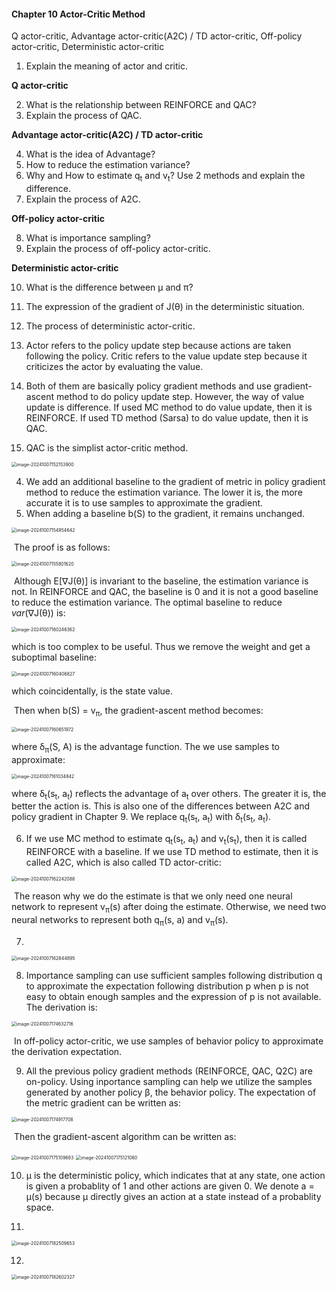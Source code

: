 #### Chapter 10 Actor-Critic Method

Q actor-critic, Advantage actor-critic(A2C) / TD actor-critic, Off-policy actor-critic, Deterministic actor-critic

1. Explain the meaning of actor and critic.

**Q actor-critic**

2. What is the relationship between REINFORCE and QAC?
3. Explain the process of QAC.

**Advantage actor-critic(A2C) / TD actor-critic**

4. What is the idea of Advantage?
5. How to reduce the estimation variance?
6. Why and How to estimate q<sub>t</sub> and v<sub>t</sub>? Use 2 methods and explain the difference.
7. Explain the process of A2C.

**Off-policy actor-critic**

8. What is importance sampling?
9. Explain the process of off-policy actor-critic.

**Deterministic actor-critic**

10. What is the difference between μ and π?
11. The expression of the gradient of J(θ) in the deterministic situation.
12. The process of deterministic actor-critic.



1. Actor refers to the policy update step because actions are taken following the policy. Critic refers to the value update step because it criticizes the actor by evaluating the value.
2. Both of them are basically policy gradient methods and use gradient-ascent method to do policy update step. However, the way of value update is difference. If used MC method to do value update, then it is REINFORCE. If used TD method (Sarsa) to do value update, then it is QAC.

3. QAC is the simplist actor-critic method.

<img src="assets/image-20241007152153900.png" alt="image-20241007152153900" style="zoom:50%;" />

4. We add an additional baseline to the gradient of metric in policy gradient method to reduce the estimation variance. The lower it is, the more accurate it is to use samples to approximate the gradient.
5. When adding a baseline b(S) to the gradient, it remains unchanged.

<img src="assets/image-20241007154954642.png" alt="image-20241007154954642" style="zoom:50%;" />

​	The proof is as follows:

<img src="assets/image-20241007155801620.png" alt="image-20241007155801620" style="zoom:50%;" />

​	Although E[∇J(θ)] is invariant to the baseline, the estimation variance is not. In REINFORCE and QAC, the baseline is 0 and it is not a good baseline to reduce the estimation variance. The optimal baseline to reduce *var*(∇J(θ)) is:

<img src="assets/image-20241007160246362.png" alt="image-20241007160246362" style="zoom:50%;" />

which is too complex to be useful. Thus we remove the weight and get a suboptimal baseline:

<img src="assets/image-20241007160406827.png" alt="image-20241007160406827" style="zoom:50%;" />

which coincidentally, is the state value.

​	Then when b(S) = v<sub>π</sub>, the gradient-ascent method becomes:

<img src="assets/image-20241007160651972.png" alt="image-20241007160651972" style="zoom:50%;" />

where δ<sub>π</sub>(S, A) is the advantage function. The we use samples to approximate:

<img src="assets/image-20241007161034842.png" alt="image-20241007161034842" style="zoom:50%;" />

where δ<sub>t</sub>(s<sub>t</sub>, a<sub>t</sub>) reflects the advantage of a<sub>t</sub> over others. The greater it is, the better the action is. This is also one of the differences between A2C and policy gradient in Chapter 9. We replace q<sub>t</sub>(s<sub>t</sub>, a<sub>t</sub>) with δ<sub>t</sub>(s<sub>t</sub>, a<sub>t</sub>). 

6. If we use MC method to estimate q<sub>t</sub>(s<sub>t</sub>, a<sub>t</sub>) and v<sub>t</sub>(s<sub>t</sub>), then it is called REINFORCE with a baseline. If we use TD method to estimate, then it is called A2C, which is also called TD actor-critic:

<img src="assets/image-20241007162242088.png" alt="image-20241007162242088" style="zoom:50%;" />

​	The reason why we do the estimate is that we only need one neural network to represent v<sub>π</sub>(s) after doing the estimate. Otherwise, we need two neural networks to represent both q<sub>π</sub>(s, a) and v<sub>π</sub>(s).

7. 

<img src="assets/image-20241007162844895.png" alt="image-20241007162844895" style="zoom:50%;" />

8. Importance sampling can use sufficient samples following distribution q to approximate the expectation following distribution p when p is not easy to obtain enough samples and the expression of p is not available. The derivation is:

<img src="assets/image-20241007174632716.png" alt="image-20241007174632716" style="zoom:50%;" />

​	In off-policy actor-critic, we use samples of behavior policy to approximate the derivation expectation.

9. All the previous policy gradient methods (REINFORCE, QAC, Q2C) are on-policy. Using inportance sampling can help we utilize the samples generated by another policy β, the behavior policy. The expectation of the metric gradient can be written as:

<img src="assets/image-20241007174917708.png" alt="image-20241007174917708" style="zoom:50%;" />

​	Then the gradient-ascent algorithm can be written as:

<img src="assets/image-20241007175109663.png" alt="image-20241007175109663" style="zoom:50%;" />

<img src="assets/image-20241007175121060.png" alt="image-20241007175121060" style="zoom:50%;" />

10.  μ is the deterministic policy, which indicates that at any state, one action is given a probablity of 1 and other actions are given 0. We denote a = μ(s) because μ directly gives an action at a state instead of a probablity space.

11. 

<img src="assets/image-20241007182509653.png" alt="image-20241007182509653" style="zoom:50%;" />

12. 

<img src="assets/image-20241007182602327.png" alt="image-20241007182602327" style="zoom:50%;" />